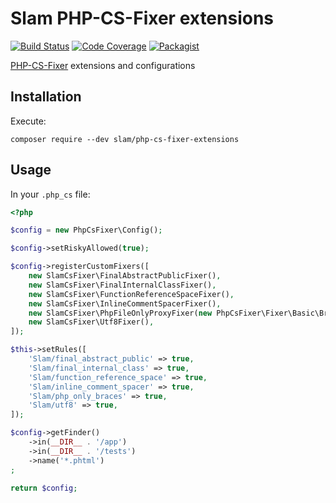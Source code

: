 # Slam PHP-CS-Fixer extensions

[![Build Status](https://travis-ci.org/Slamdunk/php-cs-fixer-extensions.svg?branch=master)](https://travis-ci.org/Slamdunk/php-cs-fixer-extensions)
[![Code Coverage](https://scrutinizer-ci.com/g/Slamdunk/php-cs-fixer-extensions/badges/coverage.png?b=master)](https://scrutinizer-ci.com/g/Slamdunk/php-cs-fixer-extensions/?branch=master)
[![Packagist](https://img.shields.io/packagist/v/slam/php-cs-fixer-extensions.svg)](https://packagist.org/packages/slam/php-cs-fixer-extensions)

[PHP-CS-Fixer](https://github.com/FriendsOfPHP/PHP-CS-Fixer) extensions and configurations

## Installation

Execute:

`composer require --dev slam/php-cs-fixer-extensions`

## Usage

In your `.php_cs` file:

```php
<?php

$config = new PhpCsFixer\Config();

$config->setRiskyAllowed(true);

$config->registerCustomFixers([
    new SlamCsFixer\FinalAbstractPublicFixer(),
    new SlamCsFixer\FinalInternalClassFixer(),
    new SlamCsFixer\FunctionReferenceSpaceFixer(),
    new SlamCsFixer\InlineCommentSpacerFixer(),
    new SlamCsFixer\PhpFileOnlyProxyFixer(new PhpCsFixer\Fixer\Basic\BracesFixer()),
    new SlamCsFixer\Utf8Fixer(),
]);

$this->setRules([
    'Slam/final_abstract_public' => true,
    'Slam/final_internal_class' => true,
    'Slam/function_reference_space' => true,
    'Slam/inline_comment_spacer' => true,
    'Slam/php_only_braces' => true,
    'Slam/utf8' => true,
]);

$config->getFinder()
    ->in(__DIR__ . '/app')
    ->in(__DIR__ . '/tests')
    ->name('*.phtml')
;

return $config;
```
